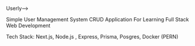 Userly-->

Simple User Management System CRUD Application For Learning Full Stack Web Development

Tech Stack: Next.js, Node.js , Express, Prisma, Posgres, Docker (PERN)